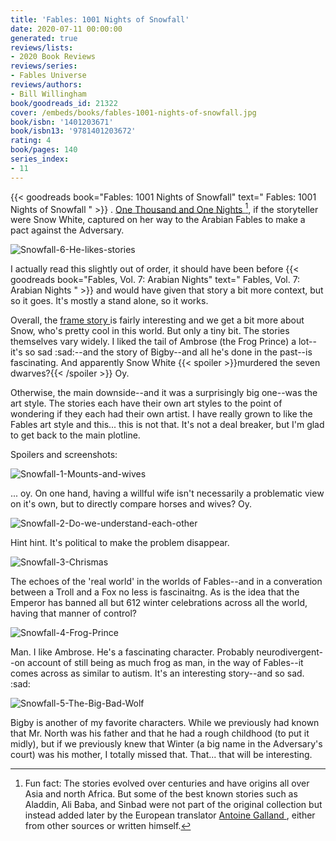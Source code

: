 ```yaml
---
title: 'Fables: 1001 Nights of Snowfall'
date: 2020-07-11 00:00:00
generated: true
reviews/lists:
- 2020 Book Reviews
reviews/series:
- Fables Universe
reviews/authors:
- Bill Willingham
book/goodreads_id: 21322
cover: /embeds/books/fables-1001-nights-of-snowfall.jpg
book/isbn: '1401203671'
book/isbn13: '9781401203672'
rating: 4
book/pages: 140
series_index:
- 11
---
```

{{< goodreads book="Fables: 1001 Nights of Snowfall" text=" Fables: 1001 Nights of Snowfall " >}} . [ One Thousand and One Nights ](https://en.wikipedia.org/wiki/One_Thousand_and_One_Nights) [^funfact], if the storyteller were Snow White, captured on her way to the Arabian Fables to make a pact against the Adversary.  

![Snowfall-6-He-likes-stories](/embeds/books/attachments/snowfall-6-he-likes-stories.jpg)  

<!--more-->

I actually read this slightly out of order, it should have been before {{< goodreads book="Fables, Vol. 7: Arabian Nights" text=" Fables, Vol. 7: Arabian Nights " >}} and would have given that story a bit more context, but so it goes. It's mostly a stand alone, so it works.  

Overall, the [ frame story ](https://en.wikipedia.org/wiki/Frame_story) is fairly interesting and we get a bit more about Snow, who's pretty cool in this world. But only a tiny bit. The stories themselves vary widely. I liked the tail of Ambrose (the Frog Prince) a lot--it's so sad :sad:--and the story of Bigby--and all he's done in the past--is fascinating. And apparently Snow White  {{< spoiler >}}murdered the seven dwarves?{{< /spoiler >}}  Oy.  

Otherwise, the main downside--and it was a surprisingly big one--was the art style. The stories each have their own art styles to the point of wondering if they each had their own artist. I have really grown to like the Fables art style and this... this is not that. It's not a deal breaker, but I'm glad to get back to the main plotline.  

Spoilers and screenshots:  

![Snowfall-1-Mounts-and-wives](/embeds/books/attachments/snowfall-1-mounts-and-wives.jpg)  

... oy. On one hand, having a willful wife isn't necessarily a problematic view on it's own, but to directly compare horses and wives? Oy.  

![Snowfall-2-Do-we-understand-each-other](/embeds/books/attachments/snowfall-2-do-we-understand-each-other.jpg)  

Hint hint. It's political to make the problem disappear.  

![Snowfall-3-Chrismas](/embeds/books/attachments/snowfall-3-chrismas.jpg)  

The echoes of the 'real world' in the worlds of Fables--and in a converation between a Troll and a Fox no less is fascinaitng. As is the idea that the Emperor has banned all but 612 winter celebrations across all the world, having that manner of control?  

![Snowfall-4-Frog-Prince](/embeds/books/attachments/snowfall-4-frog-prince.jpg)  

Man. I like Ambrose. He's a fascinating character. Probably neurodivergent--on account of still being as much frog as man, in the way of Fables--it comes across as similar to autism. It's an interesting story--and so sad. :sad:  

![Snowfall-5-The-Big-Bad-Wolf](/embeds/books/attachments/snowfall-5-the-big-bad-wolf.jpg)  

Bigby is another of my favorite characters. While we previously had known that Mr. North was his father and that he had a rough childhood (to put it midly), but if we previously knew that Winter (a big name in the Adversary's court) was his mother, I totally missed that. That... that will be interesting.  

[^funfact]: Fun fact: The stories evolved over centuries and have origins all over Asia and north Africa. But some of the best known stories such as Aladdin, Ali Baba, and Sinbad were not part of the original collection but instead added later by the European translator [ Antoine Galland ](https://en.wikipedia.org/wiki/Antoine_Galland) , either from other sources or written himself.